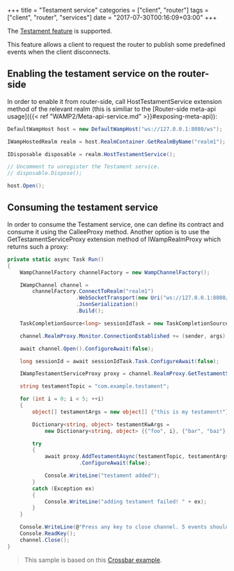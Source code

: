 +++
title = "Testament service"
categories = ["client", "router"]
tags = ["client", "router", "services"]
date = "2017-07-30T00:16:09+03:00"
+++

The [Testament feature](http://wamp-proto.org/static/rfc/draft-oberstet-hybi-crossbar-wamp.html#rfc.section.14.4.11) is supported.

This feature allows a client to request the router to publish some predefined events when the client disconnects.

## Enabling the testament service on the router-side

In order to enable it from router-side, call HostTestamentService extension method of the relevant realm (this is similiar to the [Router-side meta-api usage]({{< ref "WAMP2/Meta-api-service.md" >}}#exposing-meta-api)):

```csharp
DefaultWampHost host = new DefaultWampHost("ws://127.0.0.1:8080/ws");

IWampHostedRealm realm = host.RealmContainer.GetRealmByName("realm1");

IDisposable disposable = realm.HostTestamentService();

// Uncomment to unregister the Testament service. 
// disposable.Dispose(); 

host.Open();
```

## Consuming the testament service

In order to consume the Testament service, one can define its contract and consume it using the CalleeProxy method. Another option is to use the GetTestamentServiceProxy extension method of IWampRealmProxy which returns such a proxy:

```csharp
private static async Task Run()
{
    WampChannelFactory channelFactory = new WampChannelFactory();

    IWampChannel channel =
        channelFactory.ConnectToRealm("realm1")
                      .WebSocketTransport(new Uri("ws://127.0.0.1:8080/ws"))
                      .JsonSerialization()
                      .Build();

    TaskCompletionSource<long> sessionIdTask = new TaskCompletionSource<long>();

    channel.RealmProxy.Monitor.ConnectionEstablished += (sender, args) => sessionIdTask.SetResult(args.SessionId);

    await channel.Open().ConfigureAwait(false);

    long sessionId = await sessionIdTask.Task.ConfigureAwait(false);

    IWampTestamentServiceProxy proxy = channel.RealmProxy.GetTestamentServiceProxy();

    string testamentTopic = "com.example.testament";

    for (int i = 0; i < 5; ++i)
    {
        object[] testamentArgs = new object[] {"this is my testament!"};

        Dictionary<string, object> testamentKwArgs =
            new Dictionary<string, object> {{"foo", i}, {"bar", "baz"}, {"sess", sessionId}};

        try
        {
            await proxy.AddTestamentAsync(testamentTopic, testamentArgs, testamentKwArgs)
                       .ConfigureAwait(false);

            Console.WriteLine("testament added");
        }
        catch (Exception ex)
        {
            Console.WriteLine("adding testament failed! " + ex);
        }
    }

    Console.WriteLine(@"Press any key to close channel. 5 events should be published to ""com.example.testament""");
    Console.ReadKey();
    channel.Close();
}
```

> This sample is based on this [Crossbar example](https://github.com/crossbario/crossbar-examples/tree/240c1f015990a859683a74de40e51a9f9ab3b5f9/pubsub/testament).

